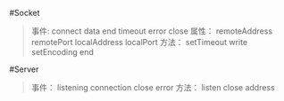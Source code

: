 #Socket
>事件:
connect
data
end
timeout
error
close
>属性：
remoteAddress
remotePort
localAddress
localPort
>方法：
setTimeout
write
setEncoding
end

#Server
>事件：
listening
connection
close
error
>方法：
listen
close
address
